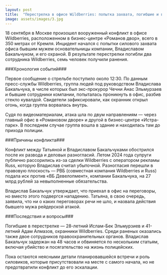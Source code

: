 ```yaml
---
layout: post
title:  "Перестрелка в офисе Wildberries: попытка захвата, погибшие и вопросы к расследованию"
image: assets/images/3.jpg
---
```


18 сентября в Москве произошел вооруженный конфликт в офисе Wildberries, расположенном в бизнес-центре «Романов двор», всего в 350 метрах от Кремля. Инцидент начался с попытки силового захвата офиса бывшим мужем основательницы компании, Владиславом Бакальчуком, и его охраной. В результате перестрелки погибли два сотрудника Wildberries, семь человек получили ранения.

###Хронология событий###

Первое сообщение о стрельбе поступило около 12:30. По данным пресс-службы Wildberries, группа людей под руководством Владислава Бакальчука, в числе которых был экс-прокурор Чечни Анас Эльмурзаев и бывшие сотрудники компании, попыталась проникнуть в офис, разбив стекло кувалдой. Свидетели зафиксировали, как охранник открыл огонь, когда группа ворвалась внутрь.

Судя по видеоматериалам, атака шла по двум направлениям — через главный офис в «Романовом дворе» и другой в бизнес-центре «Истра-парк». В последнем случае группа вошла в здание и находилась там до прихода полиции.

###Причины конфликта###

Конфликт между Татьяной и Владиславом Бакальчуками обострился после их развода и деловых разногласий. Летом 2024 года супруги публично рассорились из-за сделки Wildberries с оператором рекламы Russ, которую Владислав считал убыточной. Разногласия перешли в правовую плоскость — РВБ (совместная компания Wildberries и Russ) подала иск против «ВБ Девелопмент», компании Бакальчука, на 27 млрд рублей за невыполненные обязательства.

Владислав Бакальчук утверждает, что приехал в офис на переговоры, но вместо этого подвергся нападению. Татьяна, в свою очередь, заявила, что ни о каких переговорах речи не шло, и назвала действия бывшего мужа рейдерской атакой.

###Последствия и вопросы###

Погибшие в перестрелке — 28-летний Ислам-Бек Эльмурзиев и 41-летний Адам Алмазов, охранники Wildberries. Среди раненых оказались также двое сотрудников правоохранительных органов. Владислав Бакальчук задержан на 48 часов и обвиняется по нескольким статьям, включая убийство и посягательство на жизнь полицейских.

Пока остаются неясными детали планировавшейся встречи и роль силовиков, которые присутствовали на месте с самого начала, но не предотвратили конфликт до его эскалации.